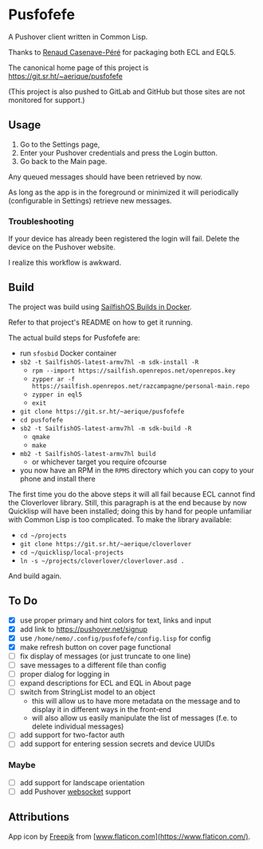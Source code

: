 # Pusfofefe

A Pushover client written in Common Lisp.

Thanks to [Renaud Casenave-Péré](https://openrepos.net/user/856/programs)
for packaging both ECL and EQL5.

The canonical home page of this project is https://git.sr.ht/~aerique/pusfofefe

(This project is also pushed to GitLab and GitHub but those sites are
not monitored for support.)

## Usage

1. Go to the Settings page,
1. Enter your Pushover credentials and press the Login button.
1. Go back to the Main page.

Any queued messages should have been retrieved by now.

As long as the app is in the foreground or minimized it will
periodically (configurable in Settings) retrieve new messages.

### Troubleshooting

If your device has already been registered the login will fail.  Delete
the device on the Pushover website.

I realize this workflow is awkward.

## Build

The project was build using
[SailfishOS Builds in Docker](https://git.sr.ht/~aerique/sfosbid).

Refer to that project's README on how to get it running.

The actual build steps for Pusfofefe are:

- run `sfosbid` Docker container
- `sb2 -t SailfishOS-latest-armv7hl -m sdk-install -R`
    - `rpm --import https://sailfish.openrepos.net/openrepos.key`
    - `zypper ar -f https://sailfish.openrepos.net/razcampagne/personal-main.repo`
    - `zypper in eql5`
    - `exit`
- `git clone https://git.sr.ht/~aerique/pusfofefe`
- `cd pusfofefe`
- `sb2 -t SailfishOS-latest-armv7hl -m sdk-build -R`
    - `qmake`
    - `make`
- `mb2 -t SailfishOS-latest-armv7hl build`
    - or whichever target you require ofcourse
- you now have an RPM in the `RPMS` directory which you can copy to your
  phone and install there

The first time you do the above steps it will all fail because ECL
cannot find the Cloverlover library.  Still, this paragraph is at the
end because by now Quicklisp will have been installed; doing this by
hand for people unfamiliar with Common Lisp is too complicated.  To make
the library available:

- `cd ~/projects`
- `git clone https://git.sr.ht/~aerique/cloverlover`
- `cd ~/quicklisp/local-projects`
- `ln -s ~/projects/cloverlover/cloverlover.asd .`

And build again.

## To Do

- [X] use proper primary and hint colors for text, links and input
- [X] add link to https://pushover.net/signup
- [X] use `/home/nemo/.config/pusfofefe/config.lisp` for config
- [X] make refresh button on cover page functional
- [ ] fix display of messages (or just truncate to one line)
- [ ] save messages to a different file than config
- [ ] proper dialog for logging in
- [ ] expand descriptions for ECL and EQL in About page
- [ ] switch from StringList model to an object
    - this will allow us to have more metadata on the message and to
      display it in different ways in the front-end
    - will also allow us easily manipulate the list of messages (f.e. to
      delete individual messages)
- [ ] add support for two-factor auth
- [ ] add support for entering session secrets and device UUIDs

### Maybe

- [ ] add support for landscape orientation
- [ ] add Pushover [websocket](https://pushover.net/api/client#websocket)
      support

## Attributions

App icon by [Freepik](https://www.flaticon.com/authors/freepik) from [www.flaticon.com](https://www.flaticon.com/).
